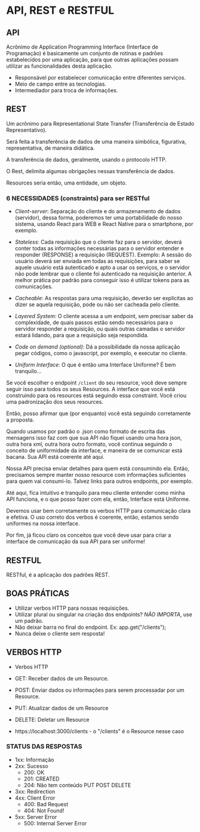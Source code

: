 # API, REST e RESTFUL

## API

Acrônimo de Application Programming Interface (Interface de Programação)
é basicamente um conjunto de rotinas e padrões estabelecidos por uma
aplicação, para que outras aplicações possam utilizar as funcionalidades
desta aplicação.

- Responsável por estabelecer comunicação entre diferentes serviços.
- Meio de campo entre as tecnologias.
- Intermediador para troca de informações.

## REST

Um acrônimo para Representational State Transfer (Transferência de Estado
Representativo).

Será feita a transferência de dados de uma maneira simbólica, figurativa,
representativa, de maneira didática.

A transferência de dados, geralmente, usando o protocolo HTTP.

O Rest, delimita algumas obrigações nessas transferência de dados.

Resources seria então, uma entidade, um objeto.

### 6 NECESSIDADES (constraints) para ser RESTful

- _Client-server_: Separação do cliente e do armazenamento de dados (servidor),
dessa forma, poderemos ter uma portabilidade do nosso sistema, usando React
para WEB e React Native para o smartphone, por exemplo.

- _Stateless_: Cada requisição que o cliente faz para o servidor, deverá conter
todas as informações necessárias para o servidor entender e responder (RESPONSE)
a requisição (REQUEST). Exemplo: A sessão do usuário deverá ser enviada em todas
as requisições, para saber se aquele usuário está autenticado e apto a usar os
serviços, e o servidor não pode lembrar que o cliente foi autenticado na
requisição anterior. A melhor prática por padrão para conseguir isso é utilizar
tokens para as comunicações.

- _Cacheable_: As respostas para uma requisição, deverão ser explícitas ao dizer
se aquela requisição, pode ou não ser cacheada pelo cliente.

- _Layered System_: O cliente acessa a um endpoint, sem precisar saber da 
complexidade, de quais passos estão sendo necessários para o servidor responder
a requisição, ou quais outras camadas o servidor estará lidando, para que a
requisição seja respondida.

- _Code on demand (optional)_: Dá a possibilidade da nossa aplicação pegar 
códigos, como o javascript, por exemplo, e executar no cliente.

- _Uniform Interface_: O que é então uma Interface Uniforme? É bem tranquilo... 


Se você escolher o endpoint `/client` do seu resource, 
você deve sempre seguir isso para todos os seus Resources. A interface 
que você está construindo para os resources está seguindo essa constraint. Você 
criou uma padronização dos seus resources. 


Então, posso afirmar que (por enquanto) você está seguindo corretamente a proposta.


Quando usamos por padrão o .json como formato de escrita das 
mensagens isso faz com que sua API não fiquei usando uma hora json, outra 
hora xml,  outra hora outro formato, você continua seguindo o conceito de
 uniformidade da interface, e maneira de se comunicar está bacana. Sua API 
 está coerente até aqui. 


Nossa API precisa enviar detalhes para quem está consumindo
 ela. Então, precisamos sempre manter nosso resource com informações suficientes
  para quem vai consumi-lo. Talvez links para outros endpoints, por exemplo. 


Até aqui, fica intuitivo e tranquilo para meu cliente entender como minha API 
funciona, e o que posso fazer com ela, então, Interface está Uniforme.


Devemos usar bem corretamente os verbos HTTP para 
comunicação clara e efetiva. O uso correto dos verbos 
é coerente, então, estamos sendo uniformes na nossa interface.


Por fim, já ficou claro os conceitos que você deve usar para criar a interface 
de comunicação da sua API para ser uniforme!  


## RESTFUL

RESTful, é a aplicação dos padrões REST.

## BOAS PRÁTICAS

- Utilizar verbos HTTP para nossas requisições.
- Utilizar plural ou singular na criação dos endpoints? _NÃO IMPORTA_, use um
padrão.
- Não deixar barra no final do endpoint. 
Ex: app.get("/clients");
- Nunca deixe o cliente sem resposta!

## VERBOS HTTP

- Verbos HTTP
- GET: Receber dados de um Resource.
- POST: Enviar dados ou informações para serem processadar por um Resource.
- PUT: Atualizar dados de um Resource
- DELETE: Deletar um Resource

- https://localhost:3000/clients - o "/clients" é o Resource nesse caso

### STATUS DAS RESPOSTAS

- 1xx: Informação
- 2xx: Sucesso
  - 200: OK
  - 201: CREATED
  - 204: Não tem conteúdo PUT POST DELETE
- 3xx: Redirection
- 4xx: Client Error
  - 400: Bad Request
  - 404: Not Found!
- 5xx: Server Error
  - 500: Internal Server Error
